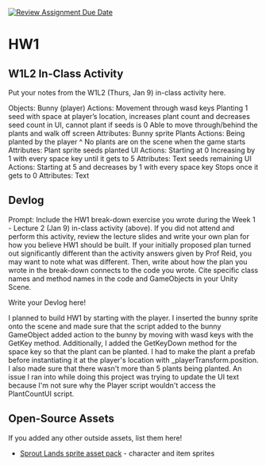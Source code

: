 [![Review Assignment Due Date](https://classroom.github.com/assets/deadline-readme-button-22041afd0340ce965d47ae6ef1cefeee28c7c493a6346c4f15d667ab976d596c.svg)](https://classroom.github.com/a/MjLLqDcN)
# HW1
## W1L2 In-Class Activity

Put your notes from the W1L2 (Thurs, Jan 9) in-class activity here.

Objects:
Bunny (player)
	Actions: 
	Movement through wasd keys
	Planting 1 seed with space at player’s location, increases plant count and decreases seed count in UI, cannot plant if seeds is 0
	Able to move through/behind the plants and walk off screen
	Attributes: Bunny sprite
Plants
	Actions:
	Being planted by the player ^
	No plants are on the scene when the game starts
	Attributes: Plant sprite
seeds planted UI
	Actions:
	Starting at 0
	Increasing by 1 with every space key until it gets to 5
	Attributes: Text
seeds remaining UI
	Actions:
	Starting at 5 and decreases by 1 with every space key
	Stops once it gets to 0
	Attributes: Text


## Devlog
Prompt: Include the HW1 break-down exercise you wrote during the Week 1 - Lecture 2 (Jan 9) in-class activity (above). If you did not attend and perform this activity, review the lecture slides and write your own plan for how you believe HW1 should be built. If your initially proposed plan turned out significantly different than the activity answers given by Prof Reid, you may want to note what was different. Then, write about how the plan you wrote in the break-down connects to the code you wrote. Cite specific class names and method names in the code and GameObjects in your Unity Scene.


Write your Devlog here!

I planned to build HW1 by starting with the player. I inserted the bunny sprite onto the scene and made sure that the script added to the bunny GameObject added action to the bunny by moving with wasd keys with the GetKey method. Additionally, I added the GetKeyDown method for the space key so that the plant can be planted. I had to make the plant a prefab before instantiating it at the player's location with _playerTransform.position. I also made sure that there wasn't more than 5 plants being planted. An issue I ran into while doing this project was trying to update the UI text because I'm not sure why the Player script wouldn't access the PlantCountUI script.

## Open-Source Assets
If you added any other outside assets, list them here!
- [Sprout Lands sprite asset pack](https://cupnooble.itch.io/sprout-lands-asset-pack) - character and item sprites
